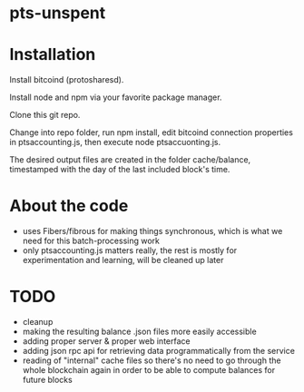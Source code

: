 pts-unspent
===========

Installation
============

Install bitcoind (protosharesd).

Install node and npm via your favorite package manager.

Clone this git repo.

Change into repo folder, run npm install, edit bitcoind connection properties in ptsaccounting.js, then execute node ptsaccuonting.js.

The desired output files are created in the folder cache/balance, timestamped with the day of the last included block's time.


About the code
==============
* uses Fibers/fibrous for making things synchronous, which is what we need for this batch-processing work
* only ptsaccounting.js matters really, the rest is mostly for experimentation and learning, will be cleaned up later

TODO
====
* cleanup
* making the resulting balance .json files more easily accessible
* adding proper server & proper web interface
* adding json rpc api for retrieving data programmatically from the service
* reading of "internal" cache files so there's no need to go through the whole blockchain again in order to be able to compute balances for future blocks
